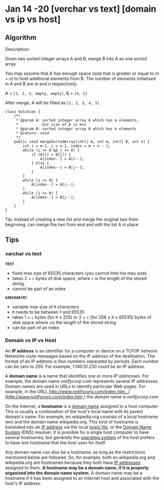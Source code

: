 # Jan 14 -20 \[verchar vs text\] \[domain vs ip vs host\]

## Algorithm

Description:

Given two sorted integer arrays A and B, merge B into A as one sorted array.

You may assume that A has enough space \(size that is greater or equal to _m_ + _n_\) to hold additional elements from B. The number of elements initialised in A and B are _m_ and _n_ respectively.

A = `[1, 2, 3, empty, empty]`, B = `[4, 5]`

After merge, A will be filled as `[1, 2, 3, 4, 5]`

```text
class Solution {
    /**
     * @param A: sorted integer array A which has m elements, 
     *           but size of A is m+n
     * @param B: sorted integer array B which has n elements
     * @return: void
     */
    public void mergeSortedArray(int[] A, int m, int[] B, int n) {
        int i = m-1, j = n-1, index = m + n - 1;
        while (i >= 0 && j >= 0) {
            if (A[i] > B[j]) {
                A[index--] = A[i--];
            } else {
                A[index--] = B[j--];
            }
        }
        while (i >= 0) {
            A[index--] = A[i--];
        }
        while (j >= 0) {
            A[index--] = B[j--];
        }
    }
}
```

Tip: instead of creating a new list and merge the original two from beginning, can merge the two from end and edit the list A in place.

## Tips

### varchar vs text

**`TEXT`**

* fixed max size of 65535 characters \(you cannot limit the max size\)
* takes 2 + `c` bytes of disk space, where `c` is the length of the stored string.
* cannot be part of an index

**`VARCHAR(M)`**

* variable max size of `M` characters
* `M` needs to be between 1 and 65535
* takes 1 + `c` bytes \(for `M` ≤ 255\) or 2 + `c` \(for 256 ≤ `M` ≤ 65535\) bytes of disk space where `c`is the length of the stored string
* can be part of an index

### Domain vs IP vs Host

An **IP address** is an identifier for a computer or device on a TCP/IP network. Networks route messages based on the IP address of the destination.  The format of an IP address is four numbers separated by periods.  Each number can be zero to 255. For example, 1.140.10.230 could be an IP address.   
  
A **domain name** is a name that identifies one or more _IP addresses_.  For example, the domain name _notifycorp.com_ represents several IP addresses.  Domain names are used in URLs to identify particular Web pages. For example, in the URL[_http://www.notifycorp.com/index.htm,_](http://www.notifycorp.com/index.htm,) the domain name is _notifycorp.com._

On the Internet, a **hostname** is a [domain name](https://en.wikipedia.org/wiki/Domain_name) assigned to a host computer. This is usually a combination of the host's local name with its parent domain's name. For example, en.wikipedia.org consists of a local hostname \(en\) and the domain name wikipedia.org. This kind of hostname is translated into an [IP address](https://en.wikipedia.org/wiki/IP_address) via the local [hosts file](https://en.wikipedia.org/wiki/Hosts_file), or the [Domain Name System](https://en.wikipedia.org/wiki/Domain_Name_System) \(DNS\) resolver. It is possible for a single host computer to have several hostnames; but generally the [operating system](https://en.wikipedia.org/wiki/Operating_system) of the host prefers to have one hostname that the host uses for itself.

Any domain name can also be a hostname, as long as the restrictions mentioned below are followed. So, for example, both en.wikipedia.org and wikipedia.org are hostnames because they both have [IP addresses](https://en.wikipedia.org/wiki/IP_address) assigned to them. **A hostname may be a domain name, if it is properly organized into the domain name system.** A domain name may be a hostname if it has been assigned to an Internet host and associated with the host's IP address.

